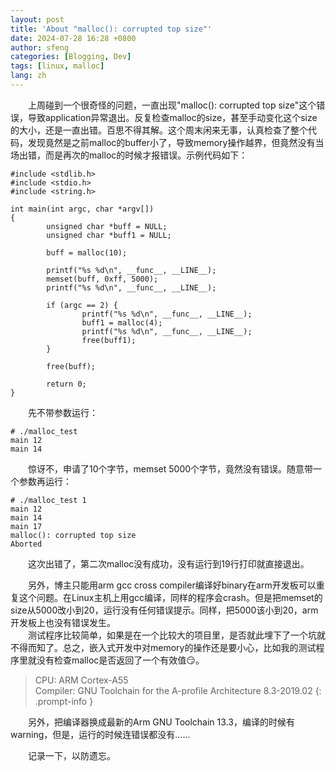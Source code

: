 ```yaml
---
layout: post
title: 'About "malloc(): corrupted top size"'
date: 2024-07-28 16:28 +0800
author: sfeng
categories: [Blogging, Dev]
tags: [linux, malloc]
lang: zh
---
```


&emsp;&emsp;上周碰到一个很奇怪的问题，一直出现"malloc(): corrupted top size"这个错误，导致application异常退出。反复检查malloc的size，甚至手动变化这个size的大小，还是一直出错。百思不得其解。这个周末闲来无事，认真检查了整个代码，发现竟然是之前malloc的buffer小了，导致memory操作越界，但竟然没有当场出错，而是再次的malloc的时候才报错误。示例代码如下：  

```shell
#include <stdlib.h>
#include <stdio.h>
#include <string.h>

int main(int argc, char *argv[])
{
        unsigned char *buff = NULL;
        unsigned char *buff1 = NULL;

        buff = malloc(10);

        printf("%s %d\n", __func__, __LINE__);
        memset(buff, 0xff, 5000);
        printf("%s %d\n", __func__, __LINE__);

        if (argc == 2) {
                printf("%s %d\n", __func__, __LINE__);
                buff1 = malloc(4);
                printf("%s %d\n", __func__, __LINE__);
                free(buff1);
        }

        free(buff);

        return 0;
}
```

&emsp;&emsp;先不带参数运行：  
```shell
# ./malloc_test  
main 12
main 14
```

&emsp;&emsp;惊讶不，申请了10个字节，memset 5000个字节，竟然没有错误。随意带一个参数再运行： 

```shell
# ./malloc_test 1
main 12
main 14
main 17
malloc(): corrupted top size
Aborted
```

&emsp;&emsp;这次出错了，第二次malloc没有成功，没有运行到19行打印就直接退出。  

&emsp;&emsp;另外，博主只能用arm gcc cross compiler编译好binary在arm开发板可以重复这个问题。在Linux主机上用gcc编译，同样的程序会crash。但是把memset的size从5000改小到20，运行没有任何错误提示。同样，把5000该小到20，arm开发板上也没有错误发生。  
&emsp;&emsp;测试程序比较简单，如果是在一个比较大的项目里，是否就此埋下了一个坑就不得而知了。总之，嵌入式开发中对memory的操作还是要小心，比如我的测试程序里就没有检查malloc是否返回了一个有效值:smirk:。  

> CPU: ARM Cortex-A55  
> Compiler: GNU Toolchain for the A-profile Architecture 8.3-2019.02
{: .prompt-info }

&emsp;&emsp;另外，把编译器换成最新的Arm GNU Toolchain 13.3，编译的时候有warning，但是，运行的时候连错误都没有......  

&emsp;&emsp;记录一下，以防遗忘。